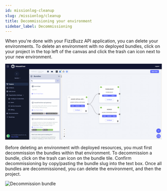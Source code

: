 ```yaml
---
id: missionlog-cleanup
slug: /missionlog/cleanup
title: Decommissioning your environment
sidebar_label: Decommissioning
---
```


When you're done with your FizzBuzz API application, you can delete your environments. To delete an environment with no deployed bundles, click on your project in the top left of the canvas and click the trash can icon next to your new environment. 

![Delete environment](./envdelete.gif)

Before deleting an environment with deployed resources, you must first decommission the bundles within that environment. To decommission a bundle, click on the trash can icon on the bundle tile. Confirm decommissioning by copy/pasting the bundle slug into the text box. Once all bundles are decommissioned, you can delete the environment, and then the project.

![Decommission bundle](./bundledecomm.gif)
